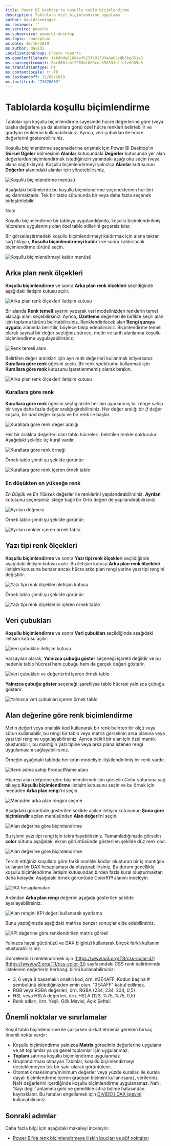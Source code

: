 ```yaml
---
title: Power BI Desktop'ta koşullu tablo biçimlendirme
description: Tablolara özel biçimlendirme uygulama
author: davidiseminger
ms.reviewer: ''
ms.service: powerbi
ms.subservice: powerbi-desktop
ms.topic: conceptual
ms.date: 10/16/2019
ms.author: davidi
LocalizationGroup: Create reports
ms.openlocfilehash: 14bddde618d4ef623fb91593a6a62cdb5be851a6
ms.sourcegitcommit: 64c860fcbf2969bf089cec358331a1fc1e0d39a8
ms.translationtype: HT
ms.contentlocale: tr-TR
ms.lasthandoff: 11/09/2019
ms.locfileid: "73876609"
---
```

# <a name="conditional-formatting-in-tables"></a>Tablolarda koşullu biçimlendirme 
Tablolar için koşullu biçimlendirme sayesinde hücre değerlerine göre (veya başka değerlere ya da alanlara göre) özel hücre renkleri belirtebilir ve gradyan renklerini kullanabilirsiniz. Ayrıca, veri çubukları ile hücre değerlerini gösterebilirsiniz. 

Koşullu biçimlendirme seçeneklerine erişmek için Power BI Desktop'ın **Görsel Öğeler** bölmesinin **Alanlar** kutusundaki **Değerler** kutusunda yer alan değerlerden biçimlendirmek istediğinizin yanındaki aşağı oku seçin (veya alana sağ tıklayın). Koşullu biçimlendirmeyi yalnızca **Alanlar** kutusunun **Değerler** alanındaki alanlar için yönetebilirsiniz.

![Koşullu biçimlendirme menüsü](media/desktop-conditional-table-formatting/table-formatting-0-popup-menu.png)

Aşağıdaki bölümlerde bu koşullu biçimlendirme seçeneklerinin her biri açıklanmaktadır. Tek bir tablo sütununda bir veya daha fazla seçenek birleştirilebilir.

> [!NOTE]
> Koşullu biçimlendirme bir tabloya uygulandığında, koşullu biçimlendirilmiş hücrelere uygulanmış olan özel tablo stillerini geçersiz kılar.

Bir görselleştirmedeki koşullu biçimlendirmeyi kaldırmak için alana tekrar sağ tıklayın, **Koşullu biçimlendirmeyi kaldır**'ı ve sonra kaldırılacak biçimlendirme türünü seçin.

![Koşullu biçimlendirmeyi kaldır menüsü](media/desktop-conditional-table-formatting/table-formatting-1-remove.png)

## <a name="background-color-scales"></a>Arka plan renk ölçekleri

**Koşullu biçimlendirme** ve sonra **Arka plan renk ölçekleri** seçildiğinde aşağıdaki iletişim kutusu açılır.

![Arka plan renk ölçekleri iletişim kutusu](media/desktop-conditional-table-formatting/table-formatting-1-default-dialog.png)

Bir alanda **Renk temeli** ayarını yaparak veri modelinizden renklerin temel alacağı alanı seçebilirsiniz. Ayrıca, **Özetleme** değerleri ile birlikte seçili alan için toplama türünü belirtebilirsiniz. Renklendirilecek alan **Rengi şuraya uygula:** alanında belirtilir, böylece takip edebilirsiniz. Biçimlendirme temeli olarak sayısal bir değer seçtiğiniz sürece, metin ve tarih alanlarına koşullu biçimlendirme uygulayabilirsiniz.

![Renk temeli alanı](media/desktop-conditional-table-formatting/table-formatting-1-apply-color-to.png)

Belirtilen değer aralıkları için ayrı renk değerleri kullanmak istiyorsanız **Kurallara göre renk** öğesini seçin. Bir renk spektrumu kullanmak için **Kurallara göre renk** kutusunu işaretlenmemiş olarak bırakın. 

![Arka plan renk ölçekleri iletişim kutusu](media/desktop-conditional-table-formatting/table-formatting-1-color-by-rules-dialog.png)

### <a name="color-by-rules"></a>Kurallara göre renk

**Kurallara göre renk** öğesini seçtiğinizde her biri ayarlanmış bir renge sahip bir veya daha fazla değer aralığı girebilirsiniz.  Her değer aralığı bir *If* değer koşulu, bir *and* değer koşulu ve bir renk ile başlar.

![Kurallara göre renk değer aralığı](media/desktop-conditional-table-formatting/table-formatting-1-color-by-rules-if-value.png)

Her bir aralıkta değerleri olan tablo hücreleri, belirtilen renkle doldurulur. Aşağıdaki şekilde üç kural vardır.

![Kurallara göre renk örneği](media/desktop-conditional-table-formatting/table-formatting-1-color-by-rules.png)

Örnek tablo şimdi şu şekilde görünür:

![Kurallara göre renk içeren örnek tablo](media/desktop-conditional-table-formatting/table-formatting-1-color-by-rules-table.png)


### <a name="color-minimum-to-maximum"></a>En düşükten en yükseğe renk

*En Düşük* ve *En Yüksek* değerler ile renklerini yapılandırabilirsiniz. **Ayrılan** kutusunu seçerseniz isteğe bağlı bir *Orta* değeri de yapılandırabilirsiniz.

![Ayrılan düğmesi](media/desktop-conditional-table-formatting/table-formatting-1-diverging.png)

Örnek tablo şimdi şu şekilde görünür:

![Ayrılan renkler içeren örnek tablo](media/desktop-conditional-table-formatting/table-formatting-1-diverging-table.png)

## <a name="font-color-scales"></a>Yazı tipi renk ölçekleri

**Koşullu biçimlendirme** ve sonra **Yazı tipi renk ölçekleri** seçildiğinde aşağıdaki iletişim kutusu açılır. Bu iletişim kutusu **Arka plan renk ölçekleri** iletişim kutusuna benzer ancak hücre arka plan rengi yerine yazı tipi rengini değiştirir.

![Yazı tipi renk ölçekleri iletişim kutusu](media/desktop-conditional-table-formatting/table-formatting-2-diverging.png)

Örnek tablo şimdi şu şekilde görünür:

![Yazı tipi renk ölçeklerini içeren örnek tablo](media/desktop-conditional-table-formatting/table-formatting-2-table.png)

## <a name="data-bars"></a>Veri çubukları

**Koşullu biçimlendirme** ve sonra **Veri çubukları** seçildiğinde aşağıdaki iletişim kutusu açılır. 

![Veri çubukları iletişim kutusu](media/desktop-conditional-table-formatting/table-formatting-3-default.png)

Varsayılan olarak, **Yalnızca çubuğu göster** seçeneği işaretli değildir ve bu nedenle tablo hücresi hem çubuğu hem de gerçek değeri gösterir.

![Veri çubukları ve değerlerini içeren örnek tablo](media/desktop-conditional-table-formatting/table-formatting-3-default-table.png)

**Yalnızca çubuğu göster** seçeneği işaretliyse tablo hücresi yalnızca çubuğu gösterir.

![Yalnızca veri çubukları içeren örnek tablo](media/desktop-conditional-table-formatting/table-formatting-3-default-table-bars.png)

## <a name="color-formatting-by-field-value"></a>Alan değerine göre renk biçimlendirme

Metin değeri veya onaltılık kod kullanarak bir renk belirten bir ölçü veya sütun kullanabilir, bu rengi bir tablo veya matris görselinin arka planına veya yazı tipi rengine uygulayabilirsiniz. Ayrıca belirli bir alan için özel mantık oluşturabilir, bu mantığın yazı tipine veya arka plana istenen rengi uygulamasını sağlayabilirsiniz.

Örneğin aşağıdaki tabloda her ürün modeliyle ilişkilendirilmiş bir renk vardır. 

![Renk adına sahip ProductName alanı](media/desktop-conditional-table-formatting/conditional-table-formatting_01.png)

Hücreyi alan değerine göre biçimlendirmek için görselin *Color* sütununa sağ tıklayıp **Koşullu biçimlendirme** iletişim kutusunu seçin ve bu örnek için menüden **Arka plan rengi**'ni seçin. 

![Menüden arka plan rengini seçme](media/desktop-conditional-table-formatting/conditional-table-formatting_02.png)

Aşağıdaki görüntüde gösterilen şekilde açılan iletişim kutusunun **Şuna göre biçimlendir** açılan menüsünden **Alan değeri**'ni seçin.

![Alan değerine göre biçimlendirme](media/desktop-conditional-table-formatting/conditional-table-formatting_03.png)

Bu işlemi yazı tipi rengi için tekrarlayabilirsiniz. Tamamladığınızda görselin **color** sütunu aşağıdaki ekran görüntüsünde gösterilen şekilde düz renk olur.

![Alan değerine göre biçimlendirme](media/desktop-conditional-table-formatting/conditional-table-formatting_04.png)

Tercih ettiğiniz koşullara göre farklı onaltılık kodlar oluşturan bir iş mantığını kullanan bir DAX hesaplaması da oluşturabilirsiniz. Bu durum genellikle koşullu biçimlendirme iletişim kutusundan birden fazla kural oluşturmaktan daha kolaydır. Aşağıdaki örnek görüntüde *ColorKPI* alanını inceleyin.

![DAX hesaplamaları](media/desktop-conditional-table-formatting/conditional-table-formatting_05.png)

Ardından **Arka plan rengi** değerini aşağıda gösterilen şekilde ayarlayabilirsiniz.

![Alan rengini KPI değeri kullanarak ayarlama](media/desktop-conditional-table-formatting/conditional-table-formatting_06.png)

Bunu yaptığınızda aşağıdaki matrise benzer sonuçlar elde edebilirsiniz.

![KPI değerine göre renklendirilen matris görseli](media/desktop-conditional-table-formatting/conditional-table-formatting_07.png)

Yalnızca hayal gücünüzü ve DAX bilginizi kullanarak birçok farklı kullanım oluşturabilirsiniz.

Görsellerinizi renklendirmek için [https://www.w3.org/TR/css-color-3/](https://www.w3.org/TR/css-color-3/) sayfasındaki CSS renk belirtiminde listelenen değerlerin herhangi birini kullanabilirsiniz:
* 3, 6 veya 8 basamaklı onaltılı kod, örn. #3E4AFF. Kodun başına # sembolünü eklediğinizden emin olun. "3E4AFF" kabul edilmez. 
* RGB veya RGBA değerleri, örn. RGBA (234, 234, 234, 0,5)
* HSL veya HSLA değerleri, örn. HSLA (123, %75, %75, 0,5)
* Renk adları, örn. Yeşil, Gök Mavisi, Açık Şeftali 

## <a name="considerations-and-limitations"></a>Önemli noktalar ve sınırlamalar
Koşul tablo biçimlendirme ile çalışırken dikkat etmeniz gereken birkaç önemli nokta vardır:

* Koşullu biçimlendirme yalnızca **Matris** görselinin değerlerine uygulanır ve alt toplamlar ya da genel toplamlar için uygulanmaz. 
* **Toplam** satırına koşullu biçimlendirme uygulanmaz
* Gruplandırması olmayan Tablolar, koşullu biçimlendirmeyi desteklemeyen tek bir satır olarak görüntülenir.
* Otomatik maksimum/minimum değerler veya yüzde kuralları ile kurala dayalı biçimlendirme içeren gradyan biçimini kullanırsanız, verileriniz NaN değerlerini içerdiğinde koşullu biçimlendirme uygulanamaz. NaN, ‘Sayı değil’ anlamına gelir ve genellikle sıfıra bölme hatasından kaynaklanır. Bu hataları engellemek için [DIVIDE() DAX işlevini](https://docs.microsoft.com/dax/divide-function-dax) kullanabilirsiniz.


## <a name="next-steps"></a>Sonraki adımlar
Daha fazla bilgi için aşağıdaki makaleyi inceleyin:  

* [Power BI'da renk biçimlendirmeye ilişkin ipuçları ve püf noktaları](visuals/service-tips-and-tricks-for-color-formatting.md)  

